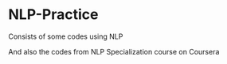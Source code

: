 # NLP-Practice

Consists of some codes using NLP

And also the codes from NLP Specialization course on Coursera
